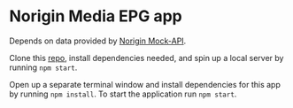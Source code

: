 # Norigin Media EPG app

Depends on data provided by [Norigin Mock-API](https://github.com/NoriginMedia/mock-api/tree/cloudberry).

Clone this [repo](https://github.com/NoriginMedia/candidate-tester.git), install dependencies needed, and spin up a local server by running `npm start`.

Open up a separate terminal window and install dependencies for this app by running `npm install`. To start the application run `npm start`.
